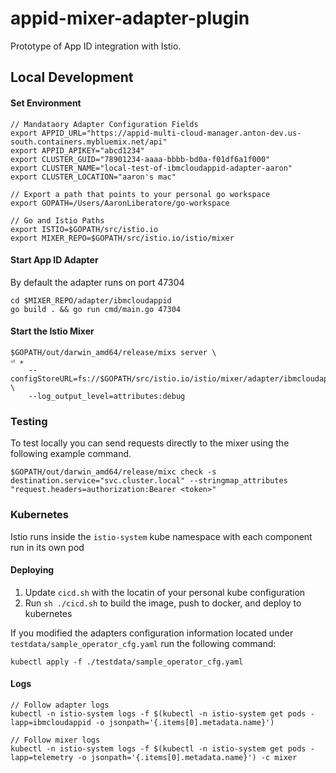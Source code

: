 # appid-mixer-adapter-plugin

Prototype of App ID integration with Istio.

## Local Development

#### Set Environment

```
// Mandataory Adapter Configuration Fields
export APPID_URL="https://appid-multi-cloud-manager.anton-dev.us-south.containers.mybluemix.net/api"
export APPID_APIKEY="abcd1234"
export CLUSTER_GUID="78901234-aaaa-bbbb-bd0a-f01df6a1f000"
export CLUSTER_NAME="local-test-of-ibmcloudappid-adapter-aaron"
export CLUSTER_LOCATION="aaron's mac"

// Export a path that points to your personal go workspace
export GOPATH=/Users/AaronLiberatore/go-workspace

// Go and Istio Paths
export ISTIO=$GOPATH/src/istio.io
export MIXER_REPO=$GOPATH/src/istio.io/istio/mixer
```

#### Start App ID Adapter

By default the adapter runs on port 47304

```
cd $MIXER_REPO/adapter/ibmcloudappid
go build . && go run cmd/main.go 47304
```

#### Start the Istio Mixer

```
$GOPATH/out/darwin_amd64/release/mixs server \                                                 ⏎ ✭
    --configStoreURL=fs://$GOPATH/src/istio.io/istio/mixer/adapter/ibmcloudappid/testdata \
    --log_output_level=attributes:debug
```

### Testing

To test locally you can send requests directly to the mixer using the following example command.
```
$GOPATH/out/darwin_amd64/release/mixc check -s destination.service="svc.cluster.local" --stringmap_attributes "request.headers=authorization:Bearer <token>"
```

### Kubernetes

Istio runs inside the `istio-system` kube namespace with each component run in its own pod

#### Deploying

1. Update `cicd.sh` with the locatin of your personal kube configuration
2. Run `sh ./cicd.sh` to build the image, push to docker, and deploy to kubernetes

If you modified the adapters configuration information located under `testdata/sample_operator_cfg.yaml` run the following command:

`kubectl apply -f ./testdata/sample_operator_cfg.yaml`

#### Logs
```
// Follow adapter logs
kubectl -n istio-system logs -f $(kubectl -n istio-system get pods -lapp=ibmcloudappid -o jsonpath='{.items[0].metadata.name}')

// Follow mixer logs
kubectl -n istio-system logs -f $(kubectl -n istio-system get pods -lapp=telemetry -o jsonpath='{.items[0].metadata.name}') -c mixer
```
